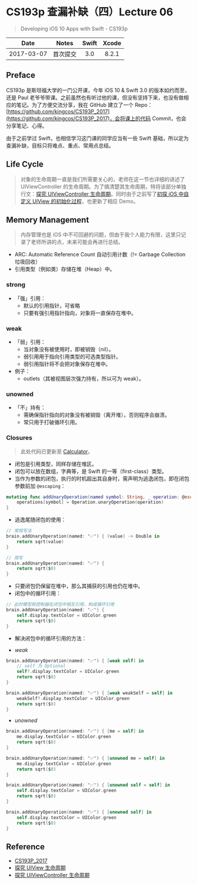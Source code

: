 # CS193p 查漏补缺（四）Lecture 06

> Developing iOS 10 Apps with Swift - CS193p

| Date | Notes | Swift | Xcode |
|:-----:|:-----:|:-----:|:-----:|
| 2017-03-07 | 首次提交 | 3.0 | 8.2.1 |

## Preface

CS193p 是斯坦福大学的一门公开课，今年 iOS 10 & Swift 3.0 的版本如约而至，还是 Paul 老爷爷带课。之前虽然也有听过他的课，但没有坚持下来，也没有做相应的笔记。为了方便交流分享，我在 GitHub 建立了一个 Repo：[https://github.com/kingcos/CS193P_2017](https://github.com/kingcos/CS193P_2017)，会将课上的代码 Commit，也会分享笔记、心得。

由于之前学过 Swift，也相信学习这门课的同学应当有一些 Swift 基础，所以定为查漏补缺，目标只将难点、重点、常用点总结。

## Life Cycle

> 对象的生命周期一直是我们所需要关心的，老师在这一节也详细的讲述了 UIViewController 的生命周期。为了搞清楚其生命周期，特将该部分单独行文：[探究 UIViewController 生命周期](http://www.jianshu.com/p/9d3d95e1ef5a)。同时由于之前写了[初探 iOS 中自定义 UIView 的初始化过程](http://www.jianshu.com/p/bfea8efee664)，也更新了相应 Demo。

## Memory Management

> 内存管理也是 iOS 中不可回避的问题，但由于我个人能力有限，这里只记录了老师所讲的点，未来可能会再进行总结。

- ARC: Automatic Reference Count 自动引用计数（!= Garbage Collection 垃圾回收）
- 引用类型（例如类）存储在堆（Heap）中。

### strong

- 「强」引用：
  - 默认的引用指针，可省略
  - 只要有强引用指针指向，对象将一直保存在堆中。

### weak

- 「弱」引用：
  - 当对象没有被使用时，即被销毁（nil）。
  - 弱引用用于指向引用类型的可选类型指针。
  - 弱引用指针将不会把对象保存在堆中。
- 例子：
  - outlets（其被视图层次强力持有，所以可为 weak）。

### unowned

- 「不」持有：
  - 需确保指针指向的对象没有被销毁（离开堆），否则程序会崩溃。
  - 常只用于打破循环引用。

### Closures

> 此处代码已更新至 [Calculator](https://github.com/kingcos/CS193P_2017/tree/master/Calculator)。

- 闭包是引用类型，同样存储在堆区。
- 闭包可以放在数组，字典等，是 Swift 的一等（first-class）类型。
- 当作为参数的闭包，执行的时机超出其自身时，需声明为逃逸闭包，即在闭包参数前加 `@escaping`：

```Swift
mutating func addUnaryOperation(named symbol: String, _ operation: @escaping (Double) -> Double) {
    operations[symbol] = Operation.unaryOperation(operation)
}
```

- 逃逸尾随闭包的使用：

```Swift
// 常规写法
brain.addUnaryOperation(named: "✅") { (value) -> Double in
    return sqrt(value)
}

// 简写
brain.addUnaryOperation(named: "✅") {
    return sqrt($0)
}
```

- 只要闭包仍保留在堆中，那么其捕获的引用也仍在堆中。
- 闭包中的循环引用：

```Swift
// 此时模型和控制器在闭包中相互引用，构成循环引用
brain.addUnaryOperation(named: "✅") {
    self.display.textColor = UIColor.green
    return sqrt($0)
}
```

- 解决闭包中的循环引用的方法：

- *weak*

```Swift
brain.addUnaryOperation(named: "✅") { [weak self] in
    // self 为 Optional
    self?.display.textColor = UIColor.green
    return sqrt($0)
}

brain.addUnaryOperation(named: "✅") { [weak weakSelf = self] in
    weakSelf?.display.textColor = UIColor.green
    return sqrt($0)
}
```

- *unowned*

```Swift
brain.addUnaryOperation(named: "✅") { [me = self] in
    me.display.textColor = UIColor.green
    return sqrt($0)
}

brain.addUnaryOperation(named: "✅") { [unowned me = self] in
    me.display.textColor = UIColor.green
    return sqrt($0)
}

brain.addUnaryOperation(named: "✅") { [unowned self = self] in
    self.display.textColor = UIColor.green
    return sqrt($0)
}

brain.addUnaryOperation(named: "✅") { [unowned self] in
    self.display.textColor = UIColor.green
    return sqrt($0)
}
```

## Reference

- [CS193P_2017](https://github.com/kingcos/CS193P_2017)
- [探究 UIView 生命周期](http://www.jianshu.com/p/bfea8efee664)
- [探究 UIViewController 生命周期](http://www.jianshu.com/p/9d3d95e1ef5a)

